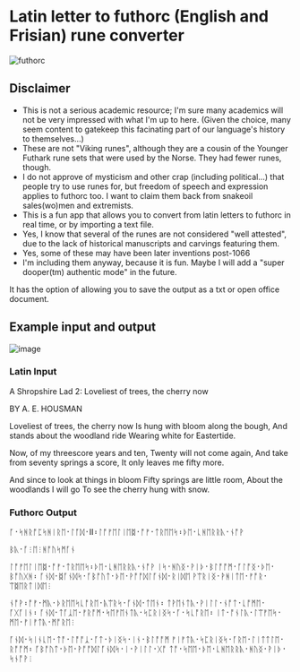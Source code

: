 # Latin letter to futhorc (English and Frisian) rune converter
![futhorc](https://github.com/user-attachments/assets/6b56cd8c-1a79-4687-91d3-44eb04a3d292)

## Disclaimer
* This is not a serious academic resource; I'm sure many academics will not be very impressed with what I'm up to here. (Given the choice, many seem content to gatekeep this facinating part of our language's history to themselves...)
* These are not "Viking runes", although they are a cousin of the Younger Futhark rune sets that were used by the Norse. They had fewer runes, though.
* I do not approve of mysticism and other crap (including political...) that people try to use runes for, but freedom of speech and expression applies to futhorc too. I want to claim them back from snakeoil sales(wo)men and extremists.
* This is a fun app that allows you to convert from latin letters to futhorc in real time, or by importing a text file.
* Yes, I know that several of the runes are not considered "well attested", due to the lack of historical manuscripts and carvings featuring them.
* Yes, some of these may have been later inventions post-1066
* I'm including them anyway, because it is fun. Maybe I will add a "super dooper(tm) authentic mode" in the future. 

It has the option of allowing you to save the output as a txt or open office document.

## Example input and output
![image](https://github.com/user-attachments/assets/1a19d716-da32-407c-a430-19ba75ee5611)


### Latin Input
A Shropshire Lad 2: Loveliest of trees, the cherry now

BY A. E. HOUSMAN

Loveliest of trees, the cherry now
Is hung with bloom along the bough,
And stands about the woodland ride
Wearing white for Eastertide.

Now, of my threescore years and ten,
Twenty will not come again,
And take from seventy springs a score,
It only leaves me fifty more.

And since to look at things in bloom
Fifty springs are little room,
About the woodlands I will go
To see the cherry hung with snow.

### Futhorc Output
ᚪ᛫ᛋᚻᚱᚩᛈᛋᚻᛁᚱᛖ᛫ᛚᚪᛞ᛫II᛬ᛚᚩᚠᛖᛚᛁᛖᛥ᛫ᚩᚠ᛫ᛏᚱᛖᛖᛋ᛬ᚦᛖ᛫ᚳᚻᛖᚱᚱᚣ᛫ᚾᚩᚹ

ᛒᚣ᛫ᚪ⫶ᛖ⫶ᚻᚩᚢᛋᛗᚪᚾ

ᛚᚩᚠᛖᛚᛁᛖᛥ᛫ᚩᚠ᛫ᛏᚱᛖᛖᛋ᛬ᚦᛖ᛫ᚳᚻᛖᚱᚱᚣ᛫ᚾᚩᚹ
ᛁᛋ᛫ᚻᚢᛝ᛫ᚹᛁᚦ᛫ᛒᛚᚩᚩᛗ᛫ᚪᛚᚩᛝ᛫ᚦᛖ᛫ᛒᚩᚢᚷᚻ᛬
ᚪᚾᛞ᛫ᛥᚪᚾᛞᛋ᛫ᚪᛒᚩᚢᛏ᛫ᚦᛖ᛫ᚹᚩᚩᛞᛚᚪᚾᛞ᛫ᚱᛁᛞᛖ
ᚹᛠᚱᛁᛝ᛫ᚹᚻᛁᛏᛖ᛫ᚠᚩᚱ᛫ᛠᛥᛖᚱᛏᛁᛞᛖ⫶

ᚾᚩᚹ᛬ᚩᚠ᛫ᛗᚣ᛫ᚦᚱᛖᛖᛋᚳᚩᚱᛖ᛫ᚣᛠᚱᛋ᛫ᚪᚾᛞ᛫ᛏᛖᚾ᛬
ᛏᚹᛖᚾᛏᚣ᛫ᚹᛁᛚᛚ᛫ᚾᚩᛏ᛫ᚳᚩᛗᛖ᛫ᚪᚷᚪᛁᚾ᛬
ᚪᚾᛞ᛫ᛏᚪᛣᛖ᛫ᚠᚱᚩᛗ᛫ᛋᛖᚠᛖᚾᛏᚣ᛫ᛋᛈᚱᛁᛝᛋ᛫ᚪ᛫ᛋᚳᚩᚱᛖ᛬
ᛁᛏ᛫ᚩᚾᛚᚣ᛫ᛚᛠᚠᛖᛋ᛫ᛗᛖ᛫ᚠᛁᚠᛏᚣ᛫ᛗᚩᚱᛖ⫶

ᚪᚾᛞ᛫ᛋᛁᚾᚳᛖ᛫ᛏᚩ᛫ᛚᚩᚩᛣ᛫ᚪᛏ᛫ᚦᛁᛝᛋ᛫ᛁᚾ᛫ᛒᛚᚩᚩᛗ
ᚠᛁᚠᛏᚣ᛫ᛋᛈᚱᛁᛝᛋ᛫ᚪᚱᛖ᛫ᛚᛁᛏᛏᛚᛖ᛫ᚱᚩᚩᛗ᛬
ᚪᛒᚩᚢᛏ᛫ᚦᛖ᛫ᚹᚩᚩᛞᛚᚪᚾᛞᛋ᛫ᛁ᛫ᚹᛁᛚᛚ᛫ᚷᚩ
ᛏᚩ᛫ᛋᛖᛖ᛫ᚦᛖ᛫ᚳᚻᛖᚱᚱᚣ᛫ᚻᚢᛝ᛫ᚹᛁᚦ᛫ᛋᚾᚩᚹ⫶

